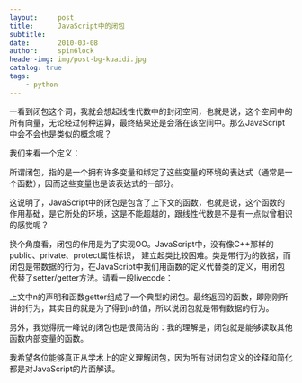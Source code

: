 ```yaml
---
layout:     post
title:      JavaScript中的闭包
subtitle:   
date:       2010-03-08
author:     spin6lock
header-img: img/post-bg-kuaidi.jpg
catalog: true
tags:
    - python
---
```

一看到闭包这个词，我就会想起线性代数中的封闭空间，也就是说，这个空间中的所有向量，无论经过何种运算，最终结果还是会落在该空间中。那么JavaScript中会不会也是类似的概念呢？

我们来看一个定义：

所谓闭包，指的是一个拥有许多变量和绑定了这些变量的环境的表达式（通常是一个函数），因而这些变量也是该表达式的一部分。

这说明了，JavaScript中的闭包是包含了上下文的函数，也就是说，这个函数的作用基础，是它所处的环境，这是不能超越的，跟线性代数是不是有一点似曾相识的感觉呢？

换个角度看，闭包的作用是为了实现OO。JavaScript中，没有像C++那样的public、private、protect属性标识， 建立起类比较困难。类是带行为的数据，而闭包是带数据的行为，在JavaScript中我们用函数的定义代替类的定义，用闭包代替了setter/getter方法。请看一段livecode：

上文中n的声明和函数getter组成了一个典型的闭包。最终返回的函数，即刚刚所讲的行为，其实目的就是为了得到n的值，所以说闭包就是带有数据的行为。

另外，我觉得阮一峰说的闭包也是很简洁的：我的理解是，闭包就是能够读取其他函数内部变量的函数。

我希望各位能够真正从学术上的定义理解闭包，因为所有对闭包定义的诠释和简化都是对JavaScript的片面解读。

